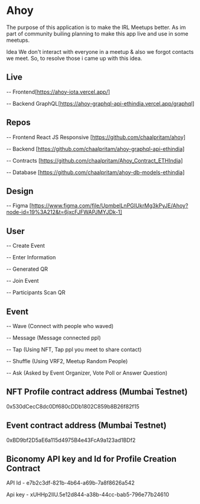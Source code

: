 # Ahoy

The purpose of this application is to make the IRL Meetups better. As im part of community builing planning to make this app live and use in some meetups.

Idea
We don't interact with everyone in a meetup & also we forgot contacts we meet. So, to resolve those i came up with this idea.

## Live

-- Frontend[https://ahoy-iota.vercel.app/]

-- Backend GraphQL[https://ahoy-graphql-api-ethindia.vercel.app/graphql]

## Repos

-- Frontend React JS Responsive [https://github.com/chaalpritam/ahoy]

-- Backend [https://github.com/chaalpritam/ahoy-graphql-api-ethindia]

-- Contracts [https://github.com/chaalpritam/Ahoy_Contract_ETHIndia]

-- Database [https://github.com/chaalpritam/ahoy-db-models-ethindia]

## Design

-- Figma [https://www.figma.com/file/UpmbelLnPGIUkrMg3kPyJE/Ahoy?node-id=19%3A212&t=6jxcFJFWAPJMYJDk-1]

## User

-- Create Event

  -- Enter Information

  -- Generated QR

-- Join Event

  -- Participants Scan QR
## Event

-- Wave (Connect with people who waved)

-- Message (Message connected ppl)

-- Tap (Using NFT, Tap ppl you meet to share contact)

-- Shuffle (Using VRF2, Meetup Random People)

-- Ask (Asked by Event Organizer, Vote Poll or Answer Question)

## NFT Profile contract address (Mumbai Testnet)

0x530dCecC8dc0Df680cDDb1802C859b8B26f82f15

## Event contract address (Mumbai Testnet)

0xBD9bf2D5aE6a115d4975B4e43FcA9a123ad1BDf2

## Biconomy API key and Id for Profile Creation Contract

API Id - e7b2c3df-821b-4b64-a69b-7a8f8626a542

Api key - xUHHp2IlU.5e12d844-a38b-44cc-bab5-796e77b24610